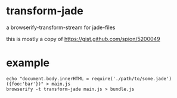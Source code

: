 # transform-jade

a browserify-transform-stream for jade-files

this is mostly a copy of https://gist.github.com/spion/5200049

# example

```
echo "document.body.innerHTML = require('./path/to/some.jade')({foo:'bar'})" > main.js
browserify -t transform-jade main.js > bundle.js
```

